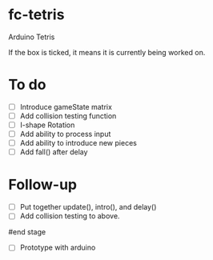 # fc-tetris
Arduino Tetris

If the box is ticked, it means it is currently being worked on.
# To do
- [ ] Introduce gameState matrix
- [ ] Add collision testing function
- [ ] I-shape Rotation
- [ ] Add ability to process input
- [ ] Add ability to introduce new pieces
- [ ] Add fall() after delay

# Follow-up
- [ ] Put together update(), intro(), and delay()
- [ ] Add collision testing to above.

#end stage
- [ ] Prototype with arduino
